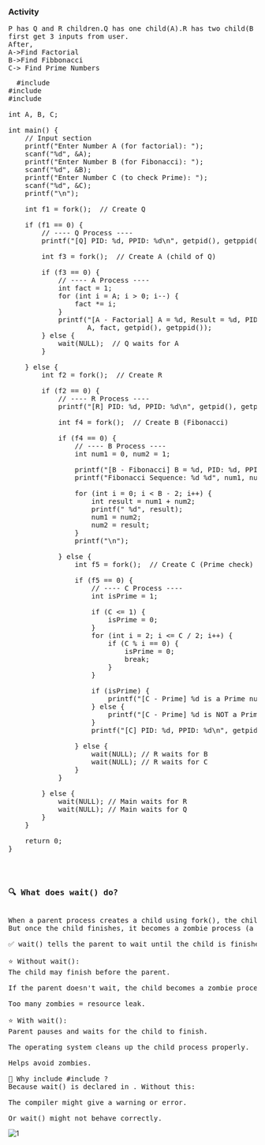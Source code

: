 <h3>Activity</h3>
<pre>
P has Q and R children.Q has one child(A).R has two child(B and C)
first get 3 inputs from user.
After,
A->Find Factorial
B->Find Fibbonacci
C-> Find Prime Numbers
</pre>

<pre>
  #include <stdio.h>
#include <unistd.h>
#include <sys/wait.h>

int A, B, C;

int main() {
    // Input section
    printf("Enter Number A (for factorial): ");
    scanf("%d", &A);
    printf("Enter Number B (for Fibonacci): ");
    scanf("%d", &B);
    printf("Enter Number C (to check Prime): ");
    scanf("%d", &C);
    printf("\n");

    int f1 = fork();  // Create Q

    if (f1 == 0) {
        // ---- Q Process ----
        printf("[Q] PID: %d, PPID: %d\n", getpid(), getppid());

        int f3 = fork();  // Create A (child of Q)

        if (f3 == 0) {
            // ---- A Process ----
            int fact = 1;
            for (int i = A; i > 0; i--) {
                fact *= i;
            }
            printf("[A - Factorial] A = %d, Result = %d, PID: %d, PPID: %d\n",
                   A, fact, getpid(), getppid());
        } else {
            wait(NULL);  // Q waits for A
        }

    } else {
        int f2 = fork();  // Create R

        if (f2 == 0) {
            // ---- R Process ----
            printf("[R] PID: %d, PPID: %d\n", getpid(), getppid());

            int f4 = fork();  // Create B (Fibonacci)

            if (f4 == 0) {
                // ---- B Process ----
                int num1 = 0, num2 = 1;

                printf("[B - Fibonacci] B = %d, PID: %d, PPID: %d\n", B, getpid(), getppid());
                printf("Fibonacci Sequence: %d %d", num1, num2);

                for (int i = 0; i < B - 2; i++) {
                    int result = num1 + num2;
                    printf(" %d", result);
                    num1 = num2;
                    num2 = result;
                }
                printf("\n");

            } else {
                int f5 = fork();  // Create C (Prime check)

                if (f5 == 0) {
                    // ---- C Process ----
                    int isPrime = 1;

                    if (C <= 1) {
                        isPrime = 0;
                    }
                    for (int i = 2; i <= C / 2; i++) {
                        if (C % i == 0) {
                            isPrime = 0;
                            break;
                        }
                    }

                    if (isPrime) {
                        printf("[C - Prime] %d is a Prime number.\n", C);
                    } else {
                        printf("[C - Prime] %d is NOT a Prime number.\n", C);
                    }
                    printf("[C] PID: %d, PPID: %d\n", getpid(), getppid());

                } else {
                    wait(NULL); // R waits for B
                    wait(NULL); // R waits for C
                }
            }

        } else {
            wait(NULL); // Main waits for R
            wait(NULL); // Main waits for Q
        }
    }

    return 0;
}

</pre>
<pre>
  <h3>🔍 What does wait() do?</h3>
When a parent process creates a child using fork(), the child runs in parallel.
But once the child finishes, it becomes a zombie process (a "dead" process waiting to be cleaned up).

✅ wait() tells the parent to wait until the child is finished, and then cleans it up.

⭐ Without wait():
The child may finish before the parent.

If the parent doesn't wait, the child becomes a zombie process.

Too many zombies = resource leak.

⭐ With wait():
Parent pauses and waits for the child to finish.

The operating system cleans up the child process properly.

Helps avoid zombies.

🔧 Why include #include <sys/wait.h>?
Because wait() is declared in <sys/wait.h>. Without this:

The compiler might give a warning or error.

Or wait() might not behave correctly.
</pre>

![1](https://github.com/user-attachments/assets/335ded5e-314c-4b9f-922a-7add5df59f71)
